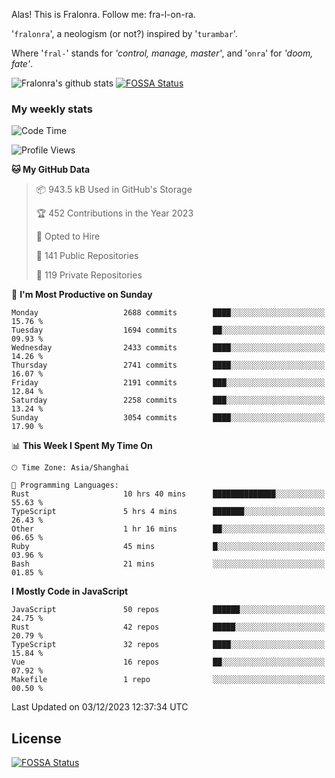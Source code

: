 Alas! This is Fralonra. Follow me: fra-l-on-ra.

'`fralonra`', a neologism (or not?) inspired by '`turambar`'.

Where '`fral-`' stands for *'control, manage, master'*, and '`onra`' for *'doom, fate'*.

![Fralonra's github stats](https://github-readme-stats.vercel.app/api?username=fralonra)
[![FOSSA Status](https://app.fossa.com/api/projects/git%2Bgithub.com%2Ffralonra%2Ffralonra.svg?type=shield)](https://app.fossa.com/projects/git%2Bgithub.com%2Ffralonra%2Ffralonra?ref=badge_shield)

### My weekly stats

<!--START_SECTION:waka-->
![Code Time](http://img.shields.io/badge/Code%20Time-4%2C290%20hrs%207%20mins-blue)

![Profile Views](http://img.shields.io/badge/Profile%20Views-0-blue)

**🐱 My GitHub Data** 

> 📦 943.5 kB Used in GitHub's Storage 
 > 
> 🏆 452 Contributions in the Year 2023
 > 
> 💼 Opted to Hire
 > 
> 📜 141 Public Repositories 
 > 
> 🔑 119 Private Repositories 
 > 
📅 **I'm Most Productive on Sunday** 

```text
Monday                   2688 commits        ████░░░░░░░░░░░░░░░░░░░░░   15.76 % 
Tuesday                  1694 commits        ██░░░░░░░░░░░░░░░░░░░░░░░   09.93 % 
Wednesday                2433 commits        ████░░░░░░░░░░░░░░░░░░░░░   14.26 % 
Thursday                 2741 commits        ████░░░░░░░░░░░░░░░░░░░░░   16.07 % 
Friday                   2191 commits        ███░░░░░░░░░░░░░░░░░░░░░░   12.84 % 
Saturday                 2258 commits        ███░░░░░░░░░░░░░░░░░░░░░░   13.24 % 
Sunday                   3054 commits        ████░░░░░░░░░░░░░░░░░░░░░   17.90 % 
```


📊 **This Week I Spent My Time On** 

```text
🕑︎ Time Zone: Asia/Shanghai

💬 Programming Languages: 
Rust                     10 hrs 40 mins      ██████████████░░░░░░░░░░░   55.63 % 
TypeScript               5 hrs 4 mins        ███████░░░░░░░░░░░░░░░░░░   26.43 % 
Other                    1 hr 16 mins        ██░░░░░░░░░░░░░░░░░░░░░░░   06.65 % 
Ruby                     45 mins             █░░░░░░░░░░░░░░░░░░░░░░░░   03.96 % 
Bash                     21 mins             ░░░░░░░░░░░░░░░░░░░░░░░░░   01.85 % 
```

**I Mostly Code in JavaScript** 

```text
JavaScript               50 repos            ██████░░░░░░░░░░░░░░░░░░░   24.75 % 
Rust                     42 repos            █████░░░░░░░░░░░░░░░░░░░░   20.79 % 
TypeScript               32 repos            ████░░░░░░░░░░░░░░░░░░░░░   15.84 % 
Vue                      16 repos            ██░░░░░░░░░░░░░░░░░░░░░░░   07.92 % 
Makefile                 1 repo              ░░░░░░░░░░░░░░░░░░░░░░░░░   00.50 % 
```




 Last Updated on 03/12/2023 12:37:34 UTC
<!--END_SECTION:waka-->

## License
[![FOSSA Status](https://app.fossa.com/api/projects/git%2Bgithub.com%2Ffralonra%2Ffralonra.svg?type=large)](https://app.fossa.com/projects/git%2Bgithub.com%2Ffralonra%2Ffralonra?ref=badge_large)
